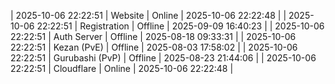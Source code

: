 | 2025-10-06 22:22:51 | Website | Online | 2025-10-06 22:22:48 |
| 2025-10-06 22:22:51 | Registration | Offline | 2025-09-09 16:40:23 |
| 2025-10-06 22:22:51 | Auth Server | Offline | 2025-08-18 09:33:31 |
| 2025-10-06 22:22:51 | Kezan (PvE) | Offline | 2025-08-03 17:58:02 |
| 2025-10-06 22:22:51 | Gurubashi (PvP) | Offline | 2025-08-23 21:44:06 |
| 2025-10-06 22:22:51 | Cloudflare | Online | 2025-10-06 22:22:48 |
